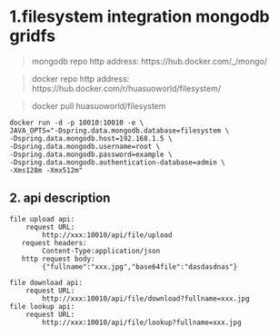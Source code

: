 <h1>1.filesystem integration mongodb gridfs</h1>

<blockquote>mongodb repo http address:
	https://hub.docker.com/_/mongo/</blockquote>

<blockquote>docker repo http address: https://hub.docker.com/r/huasuoworld/filesystem/</blockquote>

<blockquote>docker pull huasuoworld/filesystem</blockquote>

```
docker run -d -p 10010:10010 -e \
JAVA_OPTS="-Dspring.data.mongodb.database=filesystem \
-Dspring.data.mongodb.host=192.168.1.5 \
-Dspring.data.mongodb.username=root \
-Dspring.data.mongodb.password=example \ 
-Dspring.data.mongodb.authentication-database=admin \
-Xms128m -Xmx512m"

```

<h2>2. api description</h2>

```
file upload api: 
	request URL: 
    	http://xxx:10010/api/file/upload 
   request headers: 
   		Content-Type:application/json 
   http request body:
   		{"fullname":"xxx.jpg","base64file":"dasdasdnas"}

file download api: 
	request URL: 
    	http://xxx:10010/api/file/download?fullname=xxx.jpg 
file lookup api: 
    request URL: 
   		http://xxx:10010/api/file/lookup?fullname=xxx.jpg
```
